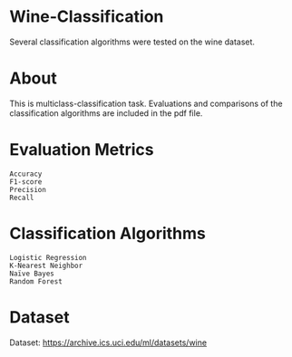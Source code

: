 # Wine-Classification
  Several classification algorithms were tested on the wine dataset.
  
# About
  This is multiclass-classification task. Evaluations and comparisons of the classification algorithms are included in the pdf file.
  
# Evaluation Metrics
    Accuracy
    F1-score
    Precision
    Recall
  
 # Classification Algorithms
    Logistic Regression
    K-Nearest Neighbor
    Naïve Bayes
    Random Forest
  
 # Dataset
  Dataset: https://archive.ics.uci.edu/ml/datasets/wine
  
  
